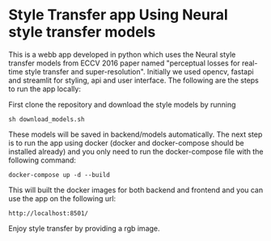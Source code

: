 # Style Transfer app Using Neural style transfer models
This is a webb app developed in python which uses the Neural style transfer models from ECCV 2016 paper named "perceptual losses for real-time style transfer and super-resolution". Initially we used opencv, fastapi and streamlit for styling, api and user interface. The following are the steps to run the app locally:

First clone the repository and download the style models by running 

```console
sh download_models.sh
```

These models will be saved in backend/models automatically. The next step is to run the app using docker (docker and docker-compose should be installed already) and you only need to run the docker-compose file with the following command:

```console
docker-compose up -d --build
```
This will built the docker images for both backend and frontend and you can use the app on the following url:

```console
http://localhost:8501/
```

Enjoy style transfer by providing a rgb image.